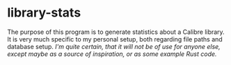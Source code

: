 # library-stats

The purpose of this program is to generate statistics about a Calibre library.
It is very much specific to my personal setup, both regarding file paths and
database setup. *I'm quite certain, that it will not be of use for anyone else,
except maybe as a source of inspiration, or as some example Rust code.*
